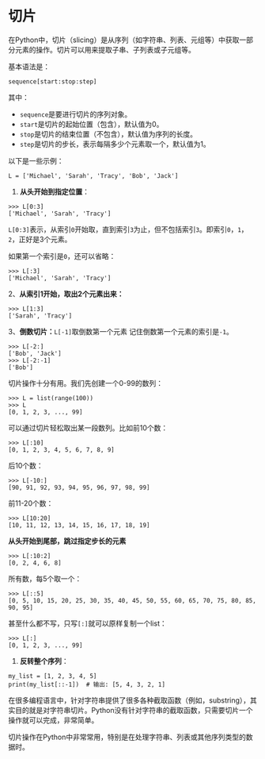 # 切片

在Python中，切片（slicing）是从序列（如字符串、列表、元组等）中获取一部分元素的操作。切片可以用来提取子串、子列表或子元组等。

基本语法是：

```
sequence[start:stop:step]
```

其中：

- `sequence`是要进行切片的序列对象。
- `start`是切片的起始位置（包含），默认值为0。
- `stop`是切片的结束位置（不包含），默认值为序列的长度。
- `step`是切片的步长，表示每隔多少个元素取一个，默认值为1。

以下是一些示例：

```
L = ['Michael', 'Sarah', 'Tracy', 'Bob', 'Jack']
```

1. **从头开始到指定位置**：

```
>>> L[0:3]
['Michael', 'Sarah', 'Tracy']
```

`L[0:3]`表示，从索引`0`开始取，直到索引`3`为止，但不包括索引`3`。即索引`0`，`1`，`2`，正好是3个元素。

如果第一个索引是`0`，还可以省略：

```
>>> L[:3]
['Michael', 'Sarah', 'Tracy']
```

2、**从索引1开始，取出2个元素出来：**

```
>>> L[1:3]
['Sarah', 'Tracy']
```

3、**倒数切片：**`L[-1]`取倒数第一个元素      记住倒数第一个元素的索引是`-1`。

```
>>> L[-2:]
['Bob', 'Jack']
>>> L[-2:-1]
['Bob']
```



切片操作十分有用。我们先创建一个0-99的数列：

```
>>> L = list(range(100))
>>> L
[0, 1, 2, 3, ..., 99]
```

可以通过切片轻松取出某一段数列。比如前10个数：

```
>>> L[:10]
[0, 1, 2, 3, 4, 5, 6, 7, 8, 9]
```

后10个数：

```
>>> L[-10:]
[90, 91, 92, 93, 94, 95, 96, 97, 98, 99]
```

前11-20个数：

```
>>> L[10:20]
[10, 11, 12, 13, 14, 15, 16, 17, 18, 19]
```

**从头开始到尾部，跳过指定步长的元素**

```
>>> L[:10:2]
[0, 2, 4, 6, 8]
```

所有数，每5个取一个：

```
>>> L[::5]
[0, 5, 10, 15, 20, 25, 30, 35, 40, 45, 50, 55, 60, 65, 70, 75, 80, 85, 90, 95]
```

甚至什么都不写，只写`[:]`就可以原样复制一个list：

```
>>> L[:]
[0, 1, 2, 3, ..., 99]
```

1. **反转整个序列**：

```
my_list = [1, 2, 3, 4, 5]
print(my_list[::-1])  # 输出: [5, 4, 3, 2, 1]
```



在很多编程语言中，针对字符串提供了很多各种截取函数（例如，substring），其实目的就是对字符串切片。Python没有针对字符串的截取函数，只需要切片一个操作就可以完成，非常简单。





切片操作在Python中非常常用，特别是在处理字符串、列表或其他序列类型的数据时。